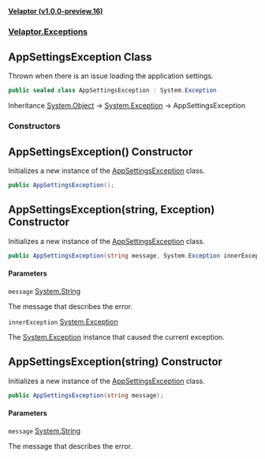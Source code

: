 #### [Velaptor (v1.0.0-preview.16)](./namespaces.md 'Velaptor Namespaces')
### [Velaptor.Exceptions](./Velaptor.Exceptions.md 'Velaptor.Exceptions')

## AppSettingsException Class

Thrown when there is an issue loading the application settings.

```csharp
public sealed class AppSettingsException : System.Exception
```

Inheritance [System.Object](https://docs.microsoft.com/en-us/dotnet/api/System.Object 'System.Object') → [System.Exception](https://docs.microsoft.com/en-us/dotnet/api/System.Exception 'System.Exception') → AppSettingsException
### Constructors

<a name='Velaptor.Exceptions.AppSettingsException.AppSettingsException()'></a>

## AppSettingsException() Constructor

Initializes a new instance of the [AppSettingsException](./Velaptor.Exceptions.AppSettingsException.md 'Velaptor.Exceptions.AppSettingsException') class.

```csharp
public AppSettingsException();
```

<a name='Velaptor.Exceptions.AppSettingsException.AppSettingsException(string,System.Exception)'></a>

## AppSettingsException(string, Exception) Constructor

Initializes a new instance of the [AppSettingsException](./Velaptor.Exceptions.AppSettingsException.md 'Velaptor.Exceptions.AppSettingsException') class.

```csharp
public AppSettingsException(string message, System.Exception innerException);
```
#### Parameters

<a name='Velaptor.Exceptions.AppSettingsException.AppSettingsException(string,System.Exception).message'></a>

`message` [System.String](https://docs.microsoft.com/en-us/dotnet/api/System.String 'System.String')

The message that describes the error.

<a name='Velaptor.Exceptions.AppSettingsException.AppSettingsException(string,System.Exception).innerException'></a>

`innerException` [System.Exception](https://docs.microsoft.com/en-us/dotnet/api/System.Exception 'System.Exception')

The [System.Exception](https://docs.microsoft.com/en-us/dotnet/api/System.Exception 'System.Exception') instance that caused the current exception.

<a name='Velaptor.Exceptions.AppSettingsException.AppSettingsException(string)'></a>

## AppSettingsException(string) Constructor

Initializes a new instance of the [AppSettingsException](./Velaptor.Exceptions.AppSettingsException.md 'Velaptor.Exceptions.AppSettingsException') class.

```csharp
public AppSettingsException(string message);
```
#### Parameters

<a name='Velaptor.Exceptions.AppSettingsException.AppSettingsException(string).message'></a>

`message` [System.String](https://docs.microsoft.com/en-us/dotnet/api/System.String 'System.String')

The message that describes the error.